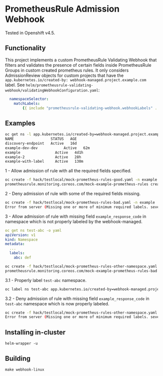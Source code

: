 # PrometheusRule Admission Webhook

Tested in Openshift v4.5. 

## Functionality

This project implements a custom PrometheusRule Validating Webhook that filters and validates the presence of certain fields inside PrometheusRule Groups in custom created prometheus rules.
It only considers AdmissionReview objects for custom projects that have the `app.kubernetes.io/created-by: webhook-managed.project.example.com` label.
See `helm/prometheusrule-validating-webhook/validatingWebhookConfiguration.yaml`:

```yaml
  namespaceSelector:
    matchLabels:
        {{ include "prometheusrule-validating-webhook.webhookLabels" . }}
```

## Examples

```bash
oc get ns -l app.kubernetes.io/created-by=webhook-managed.project.example.com
NAME                 STATUS   AGE
discovery-endpoint   Active   16d
example-dev-dev            Active   62m
example                Active   4d1h
example-2              Active   28h
example-with-label     Active   130m
```

1 - Allow admission of rule with all the required fields specified.

```bash
oc create -f hack/testlocal/mock-prometheus-rules-good.yaml -n example
prometheusrule.monitoring.coreos.com/mock-example-prometheus-rules created
```

2 - Deny admission of rule with some of the required fields missing.

```bash
oc create -f hack/testlocal/mock-prometheus-rules-bad.yaml -n example
Error from server (Missing one or more of minimum required labels. severity: false, example_response_code: false, example_alerting_email: true): error when creating "hack/testlocal/mock-prometheus-rules-bad.yaml": admission webhook "prometheusrule-validating-webhook.example.com" denied the request: Missing one or more of minimum required labels. severity: false, example_response_code: false, example_alerting_email: true
```

3 - Allow admission of rule with missing field `example_response_code` in namespace which is not properly labeled by the webhook-managed.

```yaml
oc get ns test-abc -o yaml
apiVersion: v1
kind: Namespace
metadata:
  ...
  labels:
    abc: def
```

```bash
oc create -f hack/testlocal/mock-prometheus-rules-other-namespace.yaml -n test-abc
prometheusrule.monitoring.coreos.com/mock-example-prometheus-rules-bad created
```

3.1 - Properly label `test-abc` namespace.

```bash
oc label ns test-abc app.kubernetes.io/created-by=webhook-managed.project.example.com
```

3.2 - Deny admission of rule with missing field `example_response_code` in `test-abc` namespace which is now properly labeled.

```bash
oc create -f hack/testlocal/mock-prometheus-rules-other-namespace.yaml -n test-abc
Error from server (Missing one or more of minimum required labels. severity: true, example_response_code: false, example_alerting_email: true): error when creating "hack/testlocal/mock-prometheus-rules-other-namespace.yaml": admission webhook "prometheusrule-validating-webhook.example.com" denied the request: Missing one or more of minimum required labels. severity: true, example_response_code: false, example_alerting_email: true
```

## Installing in-cluster

`helm-wrapper -u`

## Building

`make webhook-linux`
